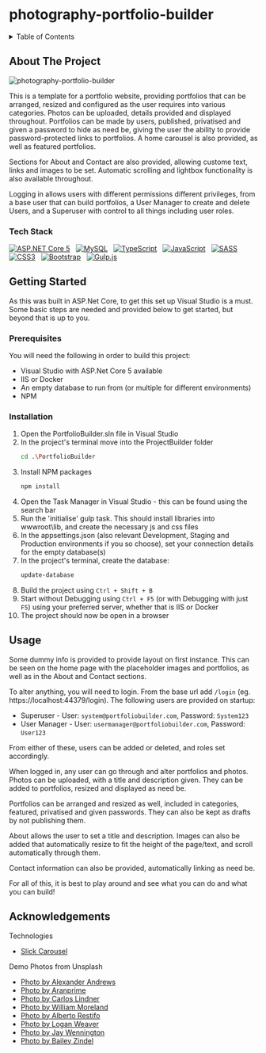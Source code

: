 # photography-portfolio-builder

<details>
    <summary>Table of Contents</summary>
    <ul>
        <li>
            <a href="#about-the-project">About The Project</a>
            <ul>
                <li><a href="#tech-stack">Tech Stack</a></li>
            </ul>
        </li>
        <li>
            <a href="#getting-started">Getting Started</a>
            <ul>
                <li><a href="#prerequisites">Prerequisites</a></li>
                <li><a href="#installation">Installation</a></li>
            </ul>
        </li>
        <li><a href="#usage">Usage</a></li>
        <li><a href="#acknowledgements">Acknowledgements</a></li>
    </ul>
</details>


## About The Project
![photography-portfolio-builder](https://user-images.githubusercontent.com/19428849/130439247-c23ab418-2558-440a-8b7f-a1d0ddff3350.jpg)

This is a template for a portfolio website, providing portfolios that can be arranged, resized and configured as the user requires into various categories. Photos can be uploaded, details provided and displayed throughout. Portfolios can be made by users, published, privatised and given a password to hide as need be, giving the user the ability to provide password-protected links to portfolios. A home carousel is also provided, as well as featured portfolios.

Sections for About and Contact are also provided, allowing custome text, links and images to be set. Automatic scrolling and lightbox functionality is also available throughout.

Logging in allows users with different permissions different privileges, from a base user that can build portfolios, a User Manager to create and delete Users, and a Superuser with control to all things including user roles.

### Tech Stack
[![ASP.NET Core 5](https://img.shields.io/badge/ASP.Net%20Core-5027D5?style=for-the-badge&logo=dotnet)](https://dotnet.microsoft.com/en-us/apps/aspnet) &nbsp;
[![MySQL](https://img.shields.io/badge/MySQL-2b5d80?style=for-the-badge&logo=mysql&logoColor=white)](https://mysql.com/) &nbsp;
[![TypeScript](https://img.shields.io/badge/TypeScript-3178C6?style=for-the-badge&logo=typescript&logoColor=white)](https://typescriptlang.org/) &nbsp;
[![JavaScript](https://img.shields.io/badge/JavaScript-EFD81D?style=for-the-badge&logo=javascript&logoColor=black)](https://developer.mozilla.org/en-US/docs/Web/JavaScript) &nbsp;
[![SASS](https://img.shields.io/badge/SASS-CF649A?style=for-the-badge&logo=sass&logoColor=white)](https://sass-lang.com/) &nbsp;
[![CSS3](https://img.shields.io/badge/CSS3-254BDD?style=for-the-badge&logo=css3)](https://w3.org/Style/CSS/Overview.en.html) &nbsp;
[![Bootstrap](https://img.shields.io/badge/Bootstrap-702CF5?style=for-the-badge&logo=bootstrap&logoColor=white)](https://getbootstrap.com/) &nbsp;
[![Gulp.js](https://img.shields.io/badge/Gulp%2Ejs-CF4647?style=for-the-badge&logo=gulp&logoColor=white)](https://gulpjs.com/)


## Getting Started
As this was built in ASP.Net Core, to get this set up Visual Studio is a must. Some basic steps are needed and provided below to get started, but beyond that is up to you.


### Prerequisites
You will need the following in order to build this project:
- Visual Studio with ASP.Net Core 5 available
- IIS or Docker
- An empty database to run from (or multiple for different environments)
- NPM


### Installation
1. Open the PortfolioBuilder.sln file in Visual Studio
2. In the project's terminal move into the ProjectBuilder folder
   ```sh
   cd .\PortfolioBuilder
   ```
3. Install NPM packages
   ```sh
   npm install
   ```
4. Open the Task Manager in Visual Studio - this can be found using the search bar
5. Run the 'initialise' gulp task. This should install libraries into wwwroot\lib, and create the necessary js and css files
6. In the appsettings.json (also relevant Development, Staging and Production environments if you so choose), set your connection details for the empty database(s)
7. In the project's terminal, create the database:
   ```sh
   update-database
   ```
8. Build the project using `Ctrl + Shift + B`
9. Start without Debugging using `Ctrl + F5` (or with Debugging with just `F5`) using your preferred server, whether that is IIS or Docker
10. The project should now be open in a browser


## Usage
Some dummy info is provided to provide layout on first instance. This can be seen on the home page with the placeholder images and portfolios, as well as in the About and Contact sections.

To alter anything, you will need to login. From the base url add `/login` (eg. https://localhost:44379/login). The following users are provided on startup:

- Superuser - User: `system@portfoliobuilder.com`, Password: `System123`
- User Manager - User: `usermanager@portfoliobuilder.com`, Password: `User123`

From either of these, users can be added or deleted, and roles set accordingly.

When logged in, any user can go through and alter portfolios and photos. Photos can be uploaded, with a title and description given. They can be added to portfolios, resized and displayed as need be.

Portfolios can be arranged and resized as well, included in categories, featured, privatised and given passwords. They can also be kept as drafts by not publishing them.

About allows the user to set a title and description. Images can also be added that automatically resize to fit the height of the page/text, and scroll automatically through them.

Contact information can also be provided, automatically linking as need be.

For all of this, it is best to play around and see what you can do and what you can build!


## Acknowledgements
Technologies
- [Slick Carousel](https://kenwheeler.github.io/slick/)

Demo Photos from Unsplash
- [Photo by Alexander Andrews](https://unsplash.com/photos/Y4rY3_BM5Io)
- [Photo by Aranprime](https://unsplash.com/photos/hwzLBk3079Q)
- [Photo by Carlos Lindner](https://unsplash.com/photos/qjqcKJXO5hs)
- [Photo by William Moreland](https://unsplash.com/photos/G0Ot7IsL-_I)
- [Photo by Alberto Restifo](https://unsplash.com/photos/HYA9Ak06qR8)
- [Photo by Logan Weaver](https://unsplash.com/photos/h_abdKXlMFM)
- [Photo by Jay Wennington](https://unsplash.com/photos/sl1-IazYY7I)
- [Photo by Bailey Zindel](https://unsplash.com/photos/NRQV-hBF10M)
